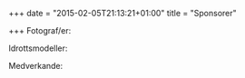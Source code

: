 +++
date = "2015-02-05T21:13:21+01:00"
title = "Sponsorer"

+++
Fotograf/er: 

Idrottsmodeller:

Medverkande:
